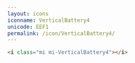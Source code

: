 ```yaml
---
layout: icons
iconname: VerticalBattery4
unicode: EEF1
permalink: /icon/VerticalBattery4/
---
```


``` html
<i class="mi mi-VerticalBattery4"></i>
```
